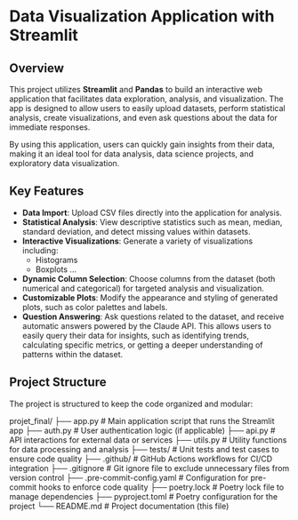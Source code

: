# Data Visualization Application with Streamlit

## Overview

This project utilizes **Streamlit** and **Pandas** to build an interactive web application that facilitates data exploration, analysis, and visualization. The app is designed to allow users to easily upload datasets, perform statistical analysis, create visualizations, and even ask questions about the data for immediate responses.

By using this application, users can quickly gain insights from their data, making it an ideal tool for data analysis, data science projects, and exploratory data visualization.

## Key Features

- **Data Import**: Upload CSV files directly into the application for analysis.
- **Statistical Analysis**: View descriptive statistics such as mean, median, standard deviation, and detect missing values within datasets.
- **Interactive Visualizations**: Generate a variety of visualizations including:
  - Histograms
  - Boxplots ...
- **Dynamic Column Selection**: Choose columns from the dataset (both numerical and categorical) for targeted analysis and visualization.
- **Customizable Plots**: Modify the appearance and styling of generated plots, such as color palettes and labels.
- **Question Answering**: Ask questions related to the dataset, and receive automatic answers powered by the Claude API. This allows users to easily query their data for insights, such as identifying trends, calculating specific metrics, or getting a deeper understanding of patterns within the dataset.

## Project Structure

The project is structured to keep the code organized and modular:

projet_final/ 
├── app.py # Main application script that runs the Streamlit app 
├── auth.py # User authentication logic (if applicable) 
├── api.py # API interactions for external data or services 
├── utils.py # Utility functions for data processing and analysis
├── tests/ # Unit tests and test cases to ensure code quality 
├── .github/ # GitHub Actions workflows for CI/CD integration 
├── .gitignore # Git ignore file to exclude unnecessary files from version control 
├── .pre-commit-config.yaml # Configuration for pre-commit hooks to enforce code quality
├── poetry.lock # Poetry lock file to manage dependencies 
├── pyproject.toml # Poetry configuration for the project 
└── README.md # Project documentation (this file)
